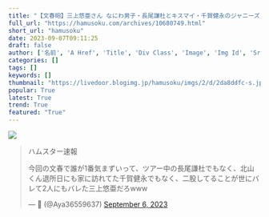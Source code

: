 ```yaml
---
title: "【文春砲】三上悠亜さん なにわ男子・長尾謙杜とキスマイ・千賀健永のジャニーズ２人と三角関係になっている事がバレる ジャニオタ「・・・」:ハムスター速報"
full_url: "https://hamusoku.com/archives/10680749.html"
short_url: "hamusoku"
date: 2023-09-07T09:11:25
draft: false
author: ['名前', 'A Href', 'Title', 'Div Class', 'Image', 'Img Id', 'Src', 'Alt', 'Width', 'Height']
categories: []
tags: []
keywords: []
thumbnail: "https://livedoor.blogimg.jp/hamusoku/imgs/2/d/2da8ddfc-s.jpg"
popular: True
latest: True
trend: True
featured: "True"
---
```


![](https://livedoor.blogimg.jp/hamusoku/imgs/2/d/2da8ddfc-s.jpg)

<blockquote class="twitter-tweet"><p>ハムスター速報</p><p lang="ja" dir="ltr">今回の文春で誰が1番気まずいって、ツアー中の長尾謙杜でもなく、北山くん退所日にも家に訪れてた千賀健永でもなく、二股してることが世にバレて2人にもバレた三上悠亜だろwww</p>— 🦈 (@Aya36559637) <a href="https://twitter.com/Aya36559637/status/1699270718973002117?ref_src=twsrc%5Etfw">September 6, 2023</a></blockquote> 